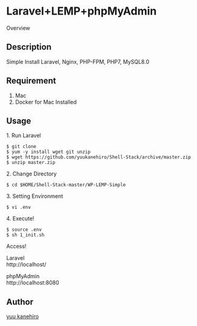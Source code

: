 Laravel+LEMP+phpMyAdmin
====

Overview

## Description

Simple Install Laravel, Nginx, PHP-FPM, PHP7, MySQL8.0


## Requirement

1. Mac
2. Docker for Mac Installed


## Usage


<p>1. Run Laravel</p>

```
$ git clone 
$ yum -y install wget git unzip
$ wget https://github.com/yuukanehiro/Shell-Stack/archive/master.zip
$ unzip master.zip
```


<p>2. Change Directory</p>

```
$ cd $HOME/Shell-Stack-master/WP-LEMP-Simple
```


<p>3. Setting Environment</p>

```
$ vi .env
```

<p>4. Execute!</p>

```
$ source .env
$ sh 1_init.sh
```



<p>Access!</p>

Laravel  
http://localhost/  

phpMyAdmin  
http://localhost:8080  





## Author

[yuu kanehiro](https://github.com/yuukanehiro)
